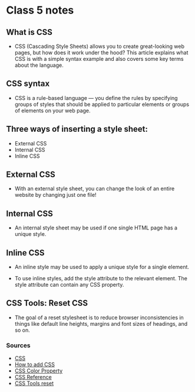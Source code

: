 # Class 5 notes

## What is CSS

- CSS (Cascading Style Sheets) allows you to create great-looking web pages, but how does it work under the hood? This article explains what CSS is with a simple syntax example and also covers some key terms about the language.

## CSS syntax

- CSS is a rule-based language — you define the rules by specifying groups of styles that should be applied to particular elements or groups of elements on your web page.

## Three ways of inserting a style sheet:

- External CSS
- Internal CSS
- Inline CSS

## External CSS

- With an external style sheet, you can change the look of an entire website by changing just one file!


## Internal CSS

- An internal style sheet may be used if one single HTML page has a unique style.

## Inline CSS

- An inline style may be used to apply a unique style for a single element.

- To use inline styles, add the style attribute to the relevant element. The style attribute can contain any CSS property.

## CSS Tools: Reset CSS 

- The goal of a reset stylesheet is to reduce browser inconsistencies in things like default line heights, margins and font sizes of headings, and so on. 
### Sources


- [CSS](https://developer.mozilla.org/en-US/docs/Learn/CSS/First_steps/What_is_CSS)
- [How to add CSS](https://www.w3schools.com/css/css_howto.asp)
- [CSS Color Property](https://www.w3schools.com/cssref/pr_text_color.php)
- [CSS Reference](https://developer.mozilla.org/en-US/docs/Web/CSS/Reference)
- [CSS Tools reset](https://meyerweb.com/eric/tools/css/reset/)